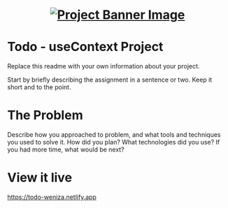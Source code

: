 <h1 align="center">
  <a href="">
    <img src="./src/assets/banner.svg" alt="Project Banner Image">
  </a>
</h1>

# Todo - useContext Project

Replace this readme with your own information about your project.

Start by briefly describing the assignment in a sentence or two. Keep it short and to the point.

# The Problem

Describe how you approached to problem, and what tools and techniques you used to solve it. How did you plan? What technologies did you use? If you had more time, what would be next?

# View it live

https://todo-weniza.netlify.app

